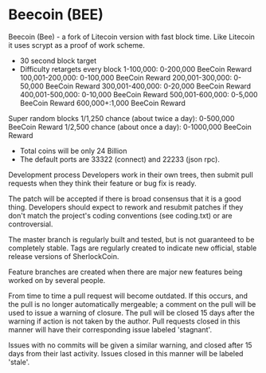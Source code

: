 Beecoin (BEE)
==================
Beecoin (Bee) - a fork of Litecoin version with fast block time.
Like Litecoin it uses scrypt as a proof of work scheme.

- 30 second block target
- Difficulty retargets every block
1-100,000: 0-200,000 BeeCoin Reward
100,001-200,000: 0-100,000 BeeCoin Reward
200,001-300,000: 0-50,000 BeeCoin Reward
300,001-400,000: 0-20,000 BeeCoin Reward
400,001-500,000: 0-10,000 BeeCoin Reward
500,001-600,000: 0-5,000 BeeCoin Reward
600,000+:1,000 BeeCoin Reward

Super random blocks
1/1,250 chance (about twice a day): 0-500,000 BeeCoin Reward
1/2,500 chance (about once a day): 0-1000,000 BeeCoin Reward

- Total coins will be only 24 Billion
- The default ports are 33322 (connect) and 22233 (json rpc).

Development process
Developers work in their own trees, then submit pull requests when they think their feature or bug fix is ready.

The patch will be accepted if there is broad consensus that it is a good thing. Developers should expect to rework and resubmit patches if they don't match the project's coding conventions (see coding.txt) or are controversial.

The master branch is regularly built and tested, but is not guaranteed to be completely stable. Tags are regularly created to indicate new official, stable release versions of SherlockCoin.

Feature branches are created when there are major new features being worked on by several people.

From time to time a pull request will become outdated. If this occurs, and the pull is no longer automatically mergeable; a comment on the pull will be used to issue a warning of closure. The pull will be closed 15 days after the warning if action is not taken by the author. Pull requests closed in this manner will have their corresponding issue labeled 'stagnant'.

Issues with no commits will be given a similar warning, and closed after 15 days from their last activity. Issues closed in this manner will be labeled 'stale'.
